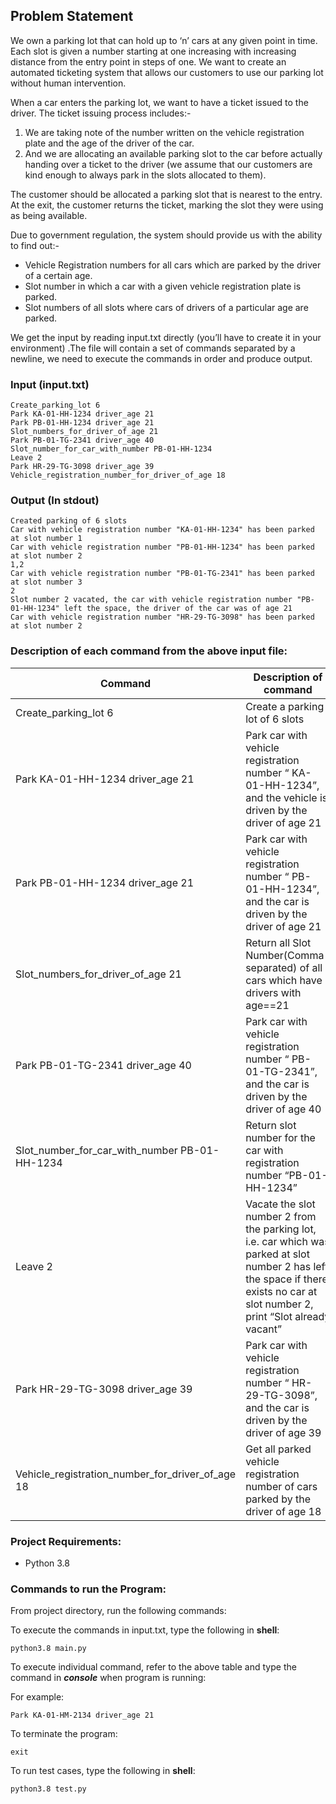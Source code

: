 ## Problem Statement
We own a parking lot that can hold up to ‘n’ cars at any given point in time. Each slot is given a number starting at one increasing with increasing distance from the entry point in steps of one. We want to create an automated ticketing system that allows our customers to use our parking lot without human intervention.

When a car enters the parking lot, we want to have a ticket issued to the driver. The ticket issuing process includes:- 

1. We are taking note of the number written on the vehicle registration plate and the age of the driver of the car.
2. And we are allocating an available parking slot to the car before actually handing over a ticket to the driver (we assume that our customers are kind enough to always park in the slots allocated to them).

The customer should be allocated a parking slot that is nearest to the entry. At the exit, the customer returns the ticket, marking the slot they were using as being available.

Due to government regulation, the system should provide us with the ability to find out:-

- Vehicle Registration numbers for all cars which are parked by the driver of a certain age.
- Slot number in which a car with a given vehicle registration plate is parked. 
- Slot numbers of all slots where cars of drivers of a particular age are parked.

We get the input by reading input.txt directly (you’ll have to create it in your environment) .The file will contain a set of commands separated by a newline, we need to execute the commands in order and produce output.

### Input (input.txt)
```
Create_parking_lot 6
Park KA-01-HH-1234 driver_age 21
Park PB-01-HH-1234 driver_age 21
Slot_numbers_for_driver_of_age 21
Park PB-01-TG-2341 driver_age 40
Slot_number_for_car_with_number PB-01-HH-1234
Leave 2
Park HR-29-TG-3098 driver_age 39
Vehicle_registration_number_for_driver_of_age 18
```
### Output (In stdout)

```
Created parking of 6 slots
Car with vehicle registration number "KA-01-HH-1234" has been parked at slot number 1
Car with vehicle registration number "PB-01-HH-1234" has been parked at slot number 2
1,2
Car with vehicle registration number "PB-01-TG-2341" has been parked at slot number 3
2
Slot number 2 vacated, the car with vehicle registration number "PB-01-HH-1234" left the space, the driver of the car was of age 21
Car with vehicle registration number "HR-29-TG-3098" has been parked at slot number 2
```

### Description of each command from the above input file:
Command      | Description of command
------------ | -------------
Create_parking_lot 6 | Create a parking lot of 6 slots
Park KA-01-HH-1234 driver_age 21 | Park car with vehicle registration number “ KA-01-HH-1234”, and the vehicle is driven by the driver of age 21
Park PB-01-HH-1234 driver_age 21 | Park car with vehicle registration number “ PB-01-HH-1234”, and the car is driven by the driver of age 21
Slot_numbers_for_driver_of_age 21 | Return all Slot Number(Comma-separated) of all cars which have drivers with age==21
Park PB-01-TG-2341 driver_age 40  | Park car with vehicle registration number “ PB-01-TG-2341”, and the car is driven by the driver of age 40
Slot_number_for_car_with_number PB-01-HH-1234 | Return slot number for the car with registration number “PB-01-HH-1234”
Leave 2 | Vacate the slot number 2 from the parking lot, i.e. car which was parked at slot number 2 has left the space if there exists no car at slot number 2, print “Slot already vacant” 
Park HR-29-TG-3098 driver_age 39 | Park car with vehicle registration number “ HR-29-TG-3098”, and the car is driven by the driver of age 39
Vehicle_registration_number_for_driver_of_age 18 | Get all parked vehicle registration number of cars parked by the driver of age 18

### Project Requirements:

- Python 3.8

### Commands to run the Program:

From project directory, run the following commands:

To execute the commands in input.txt, type the following in <b>shell</b>: 
 ```
 python3.8 main.py
 ```

To execute individual command, refer to the above table and type the command in ***console*** when program is running:

For example:
```
Park KA-01-HM-2134 driver_age 21
```

To terminate the program:
```
exit
```
To run test cases, type the following in <b>shell</b>:
 ```
 python3.8 test.py
 ```
